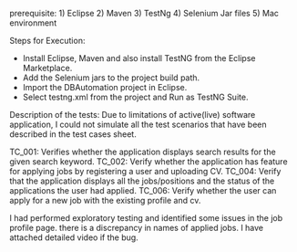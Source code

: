 prerequisite: 1) Eclipse 2) Maven 3) TestNg 4) Selenium Jar files 5) Mac environment

Steps for Execution:
* Install Eclipse, Maven and also install TestNG from the Eclipse Marketplace.
* Add the Selenium jars to the project build path.
* Import the DBAutomation project in Eclipse.
* Select testng.xml from the project and Run as TestNG Suite.

Description of the tests:
Due to limitations of active(live) software application, I could not simulate all the test scenarios that have been described in the test cases sheet.

TC_001: Verifies whether the application displays search results for the given search keyword.
TC_002: Verify whether the application has feature for applying jobs by registering a user and uploading CV.
TC_004: Verify that the application displays all the jobs/positions and the status of the applications the user had applied.
TC_006: Verify whether the user can apply for a new job with the existing profile and cv.


I had performed exploratory testing and identified some issues in the job profile page.
there is a discrepancy in names of applied jobs.
I have attached detailed video if the bug.